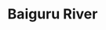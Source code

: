 ---
title: "Baiguru River"
title_bn: "বাইগুরু নদী"
description: "It takes off from Babuganj Upazila and ends by meeting with Arial Khan river."
---